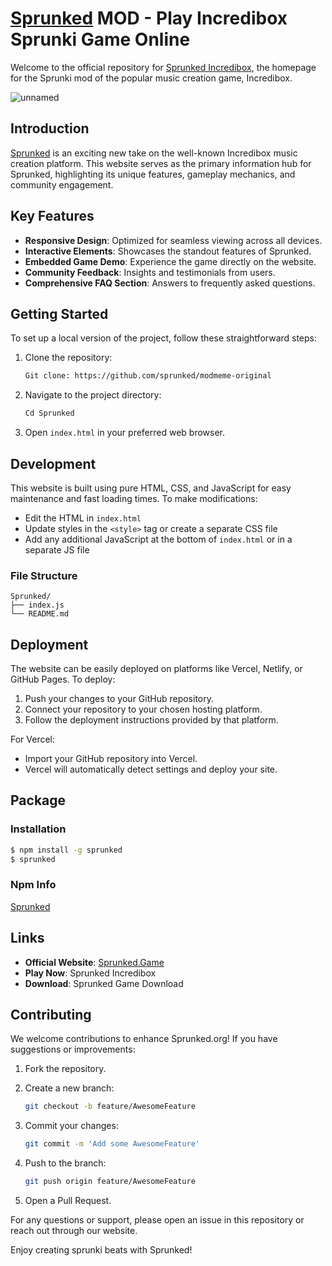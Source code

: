 # [Sprunked](https://modmeme.com/sprunked/) MOD - Play Incredibox Sprunki Game Online

Welcome to the official repository for [Sprunked Incredibox](https://modmeme.com/sprunked/), the homepage for the Sprunki mod of the popular music creation game, Incredibox.

![unnamed](https://github.com/user-attachments/assets/41625f6b-fdf2-4177-94fd-c08a1bb3efa4)

## Introduction

[Sprunked](https://modmeme.com/sprunked/) is an exciting new take on the well-known Incredibox music creation platform. This website serves as the primary information hub for Sprunked, highlighting its unique features, gameplay mechanics, and community engagement.

## Key Features

- **Responsive Design**: Optimized for seamless viewing across all devices.
- **Interactive Elements**: Showcases the standout features of Sprunked.
- **Embedded Game Demo**: Experience the game directly on the website.
- **Community Feedback**: Insights and testimonials from users.
- **Comprehensive FAQ Section**: Answers to frequently asked questions.

## Getting Started

To set up a local version of the project, follow these straightforward steps:

1. Clone the repository:

   ```bash
   Git clone: https://github.com/sprunked/modmeme-original
   ```

2. Navigate to the project directory:

   ```bash
   Cd Sprunked
   ```

3. Open `index.html` in your preferred web browser.

## Development

This website is built using pure HTML, CSS, and JavaScript for easy maintenance and fast loading times. To make modifications:

- Edit the HTML in `index.html`
- Update styles in the `<style>` tag or create a separate CSS file
- Add any additional JavaScript at the bottom of `index.html` or in a separate JS file

### File Structure

```
Sprunked/
├── index.js
└── README.md
```

## Deployment

The website can be easily deployed on platforms like Vercel, Netlify, or GitHub Pages. To deploy:

1. Push your changes to your GitHub repository.
2. Connect your repository to your chosen hosting platform.
3. Follow the deployment instructions provided by that platform.

For Vercel:

- Import your GitHub repository into Vercel.
- Vercel will automatically detect settings and deploy your site.

## Package

### Installation

```bash
$ npm install -g sprunked
$ sprunked
```

### Npm Info

[Sprunked](https://www.npmjs.com/package/)

## Links

- **Official Website**: [Sprunked.Game](https://modmeme.com/sprunked/)
- **Play Now**: Sprunked Incredibox
- **Download**: Sprunked Game Download

## Contributing

We welcome contributions to enhance Sprunked.org! If you have suggestions or improvements:

1. Fork the repository.
2. Create a new branch:

   ```bash
   git checkout -b feature/AwesomeFeature
   ```

3. Commit your changes:

   ```bash
   git commit -m 'Add some AwesomeFeature'
   ```

4. Push to the branch:

   ```bash
   git push origin feature/AwesomeFeature
   ```

5. Open a Pull Request.

For any questions or support, please open an issue in this repository or reach out through our website.

Enjoy creating sprunki beats with Sprunked!
